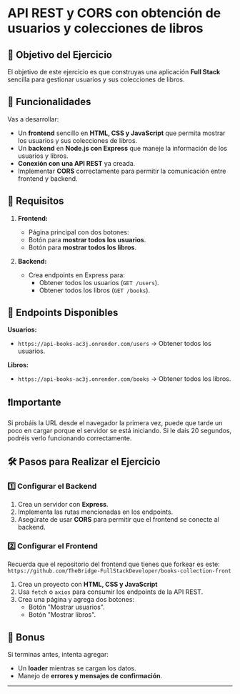 # API REST y CORS con obtención de usuarios y colecciones de libros

## 📌 Objetivo del Ejercicio

El objetivo de este ejercicio es que construyas una aplicación **Full Stack** sencilla para gestionar usuarios y sus colecciones de libros.

## 📂 Funcionalidades

Vas a desarrollar:

- Un **frontend** sencillo en **HTML, CSS y JavaScript** que permita mostrar los usuarios y sus colecciones de libros.
- Un **backend** en **Node.js con Express** que maneje la información de los usuarios y libros.
- **Conexión con una API REST** ya creada.
- Implementar **CORS** correctamente para permitir la comunicación entre frontend y backend.

## 🎯 Requisitos

1. **Frontend:**

   - Página principal con dos botones:
   - Botón para **mostrar todos los usuarios**.
   - Botón para **mostrar todos los libros**.

2. **Backend:**
   - Crea endpoints en Express para:
     - Obtener todos los usuarios (`GET /users`).
     - Obtener todos los libros (`GET /books`).

## 🔗 Endpoints Disponibles

**Usuarios:**

- `https://api-books-ac3j.onrender.com/users` → Obtener todos los usuarios.

**Libros:**

- `https://api-books-ac3j.onrender.com/books` → Obtener todos los libros.

## ❗Importante

Si probáis la URL desde el navegador la primera vez, puede que tarde un poco en cargar porque el servidor se está iniciando. Si le dais 20 segundos, podréis verlo funcionando correctamente.

## 🛠️ Pasos para Realizar el Ejercicio

### **1️⃣ Configurar el Backend**

1. Crea un servidor con **Express**.
2. Implementa las rutas mencionadas en los endpoints.
3. Asegúrate de usar **CORS** para permitir que el frontend se conecte al backend.

### **2️⃣ Configurar el Frontend**

Recuerda que el repositorio del frontend que tienes que forkear es este: `https://github.com/TheBridge-FullStackDeveloper/books-collection-front`

1. Crea un proyecto con **HTML, CSS y JavaScript**
2. Usa `fetch` o `axios` para consumir los endpoints de la API REST.
3. Crea una página y agrega dos botones:
   - Botón "Mostrar usuarios".
   - Botón "Mostrar libros".

## 🚀 Bonus

Si terminas antes, intenta agregar:

- Un **loader** mientras se cargan los datos.
- Manejo de **errores y mensajes de confirmación**.

---
